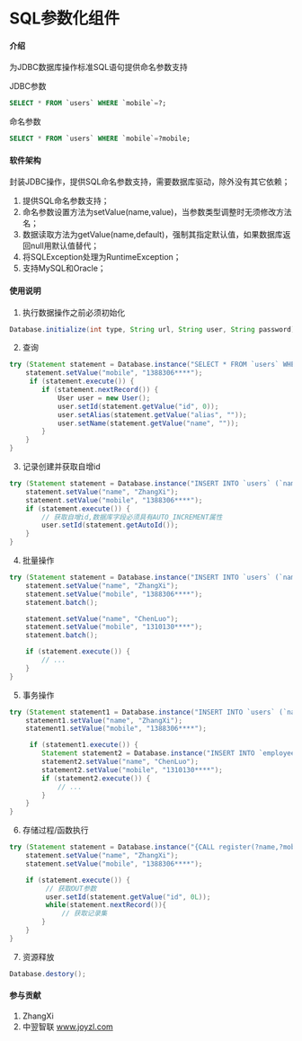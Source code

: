 # SQL参数化组件

#### 介绍
为JDBC数据库操作标准SQL语句提供命名参数支持

JDBC参数
```SQL
SELECT * FROM `users` WHERE `mobile`=?;
```
命名参数
```SQL
SELECT * FROM `users` WHERE `mobile`=?mobile;
```

#### 软件架构
封装JDBC操作，提供SQL命名参数支持，需要数据库驱动，除外没有其它依赖；
1. 提供SQL命名参数支持；
2. 命名参数设置方法为setValue(name,value)，当参数类型调整时无须修改方法名；
3. 数据读取方法为getValue(name,default)，强制其指定默认值，如果数据库返回null用默认值替代；
4. 将SQLException处理为RuntimeException；
5. 支持MySQL和Oracle；

#### 使用说明

1.  执行数据操作之前必须初始化
```java
Database.initialize(int type, String url, String user, String password);
```
2.  查询
```java
try (Statement statement = Database.instance("SELECT * FROM `users` WHERE `mobile`=?mobile")){
    statement.setValue("mobile", "1388306****");
     if (statement.execute()) {
        if (statement.nextRecord()) {
            User user = new User();
            user.setId(statement.getValue("id", 0));
            user.setAlias(statement.getValue("alias", ""));
            user.setName(statement.getValue("name", ""));
        }
    }
}
```
3.  记录创建并获取自增id
```java
try (Statement statement = Database.instance("INSERT INTO `users` (`name`,`mobile`) VALUES (?name,?mobile)")){
    statement.setValue("name", "ZhangXi");
    statement.setValue("mobile", "1388306****");
    if (statement.execute()) {
        // 获取自增id,数据库字段必须具有AUTO_INCREMENT属性
        user.setId(statement.getAutoId());
    }
}
```
4. 批量操作
```java
try (Statement statement = Database.instance("INSERT INTO `users` (`name`,`mobile`) VALUES (?name,?mobile)")){
    statement.setValue("name", "ZhangXi");
    statement.setValue("mobile", "1388306****");
    statement.batch();

    statement.setValue("name", "ChenLuo");
    statement.setValue("mobile", "1310130****");
    statement.batch();

    if (statement.execute()) {
        // ...
    }
}
```
5. 事务操作
```java
try (Statement statement1 = Database.instance("INSERT INTO `users` (`name`,`mobile`) VALUES (?name,?mobile)", true)){
    statement1.setValue("name", "ZhangXi");
    statement1.setValue("mobile", "1388306****");

     if (statement1.execute()) {
        Statement statement2 = Database.instance("INSERT INTO `employees` (`name`,`mobile`) VALUES (?name,?mobile)", statement1);
        statement2.setValue("name", "ChenLuo");
        statement2.setValue("mobile", "1310130****");
        if (statement2.execute()) {
            // ...
        }
    }
}
```
6. 存储过程/函数执行
```java
try (Statement statement = Database.instance("{CALL register(?name,?mobile,?id:LONG)}")){
    statement.setValue("name", "ZhangXi");
    statement.setValue("mobile", "1388306****");

    if (statement.execute()) {
         // 获取OUT参数
         user.setId(statement.getValue("id", 0L));
         while(statement.nextRecord()){
             // 获取记录集
        }
    }
}
```
7. 资源释放
```java
Database.destory();
```

#### 参与贡献

1. ZhangXi
2. 中翌智联 www.joyzl.com